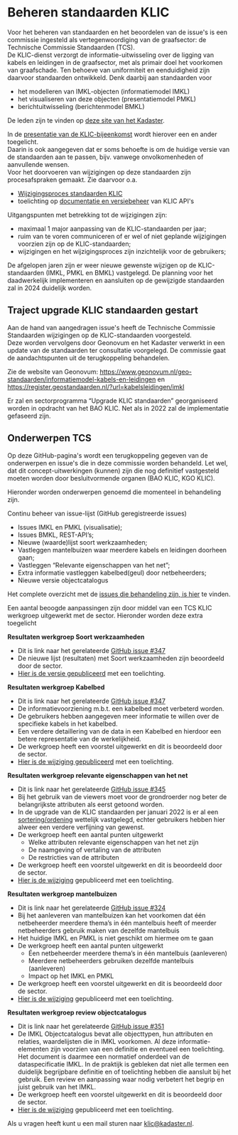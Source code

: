 # Beheren standaarden KLIC

Voor het beheren van standaarden en het beoordelen van de issue's is een commissie ingesteld als vertegenwoordiging van de graafsector: de Technische Commissie Standaarden (TCS).  \
De KLIC-dienst verzorgt de informatie-uitwisseling over de ligging van kabels en leidingen in de graafsector, met als primair doel het voorkomen van graafschade. Ten behoeve van uniformiteit en eenduidigheid zijn daarvoor standaarden ontwikkeld. Denk daarbij aan standaarden voor

- het modelleren van IMKL-objecten (informatiemodel IMKL)
- het visualiseren van deze objecten (presentatiemodel PMKL)
- berichtuitwisseling (berichtenmodel BMKL)

De leden zijn te vinden op [deze site van het Kadaster](https://www.kadaster.nl/-/klic-ledenlijst-klic-tcs).


In de [presentatie van de KLIC-bijeenkomst](Beheren%20KLIC-standaarden%20(context).ppsx) wordt hierover een en ander toegelicht.  \
Daarin is ook aangegeven dat er soms behoefte is om de huidige versie van de standaarden aan te passen, bijv. vanwege onvolkomenheden of aanvullende wensen.  \
Voor het doorvoeren van wijzigingen op deze standaarden zijn procesafspraken gemaakt. Zie daarvoor o.a.

- [Wijzigingsproces standaarden KLIC](Wijzigingsproces%20standaarden%20KLIC.md)
- toelichting op [documentatie en versiebeheer](../API%20management/API-documentatie%20en%20versiebeheer.md) van KLIC API's

Uitgangspunten met betrekking tot de wijzigingen zijn:
- maximaal 1 major aanpassing van de KLIC-standaarden per jaar;
- ruim van te voren communiceren of er wel of niet geplande wijzigingen voorzien zijn op de KLIC-standaarden;
- wijzigingen en het wijzigingsproces zijn inzichtelijk voor de gebruikers;

De afgelopen jaren zijn er weer nieuwe gewenste wijzigen op de KLIC-standaarden (IMKL, PMKL en BMKL) vastgelegd. De planning voor het daadwerkelijk implementeren en aansluiten op de gewijzigde standaarden zal in 2024 duidelijk worden.

## Traject upgrade KLIC standaarden gestart

Aan de hand van aangedragen issue's heeft de Technische Commissie Standaarden wijzigingen op de KLIC-standaarden voorgesteld.  \
Deze worden vervolgens door Geonovum en het Kadaster verwerkt in een update van de standaarden ter consultatie voorgelegd. De commissie gaat de aandachtspunten uit de terugkoppeling behandelen.

  
Zie de website van Geonovum: https://www.geonovum.nl/geo-standaarden/informatiemodel-kabels-en-leidingen  en https://register.geostandaarden.nl/?url=kabelsleidingen/imkl

Er zal en sectorprogramma “Upgrade KLIC standaarden” georganiseerd worden in opdracht van het BAO KLIC. Net als in 2022 zal de implementatie gefaseerd zijn.

## Onderwerpen TCS

Op deze GitHub-pagina's wordt een terugkoppeling gegeven van de onderwerpen en issue's die in deze commissie worden behandeld. Let wel, dat dit concept-uitwerkingen (kunnen) zijn die nog definitief vastgesteld moeten worden door besluitvormende organen (BAO KLIC, KGO KLIC).

Hieronder worden onderwerpen genoemd die momenteel in behandeling zijn.

Continu beheer van issue-lijst (GitHub geregistreerde issues)
- Issues IMKL en PMKL (visualisatie);
- Issues BMKL, REST-API’s;
- Nieuwe (waarde)lijst soort werkzaamheden;
- Vastleggen mantelbuizen waar meerdere kabels en leidingen doorheen gaan;
- Vastleggen “Relevante eigenschappen van het net”;
- Extra informatie vastleggen kabelbed(geul) door netbeheerders;
- Nieuwe versie objectcatalogus

Het complete overzicht met de [issues die behandeling zijn, is hier](https://github.com/Geonovum/imkl2015-review/issues) te vinden.  

Een aantal beoogde aanpassingen zijn door middel van een TCS KLIC werkgroep uitgewerkt met de sector. Hieronder worden deze extra toegelicht

**Resultaten werkgroep Soort werkzaamheden**
  - Dit is link naar het gerelateerde [GitHub issue #347](https://github.com/Geonovum/imkl2015-review/issues/346)  
- De nieuwe lijst (resultaten) met Soort werkzaamheden zijn beoordeeld door de sector.
- [Hier is de versie gepubliceerd](Soort%20Werkzaamheden%201%20april%202022.pdf) met een toelichting.


**Resultaten werkgroep Kabelbed**
- Dit is link naar het gerelateerde [GitHub issue #347](https://github.com/Geonovum/imkl2015-review/issues/347)  
- De informatievoorziening m.b.t. een kabelbed moet verbeterd worden.
- De gebruikers hebben aangegeven meer informatie te willen over de specifieke kabels in het kabelbed.
- Een verdere detaillering van de data in een Kabelbed en hierdoor een betere representatie van de werkelijkheid.
- De werkgroep heeft een voorstel uitgewerkt en dit is beoordeeld door de sector.
- [Hier is de wijziging gepubliceerd](Kabelbed%201%20april%202022.pdf) met een toelichting.

  
**Resultaten werkgroep relevante eigenschappen van het net**
- Dit is link naar het gerelateerde [GitHub issue #345](https://github.com/Geonovum/imkl2015-review/issues/345)  
-	Bij het gebruik van de viewers moet voor de grondroerder nog beter de belangrijkste attributen als eerst getoond worden.
-	In de upgrade van de KLIC standaarden per januari 2022 is er al een [sortering/ordening](https://register.geostandaarden.nl/visualisatie/imkl/2.0.0/IMKL-Ordening-attributen-viewer-(2020-11-05).xlsx)  wettelijk vastgelegd, echter gebruikers hebben hier alweer een verdere verfijning van gewenst.  
-	De werkgroep heeft een aantal punten uitgewerkt
    -	Welke attributen relevante eigenschappen van het net zijn
    -	De naamgeving of vertaling van de attributen
    -	De restricties van de attributen
-	De werkgroep heeft een voorstel uitgewerkt en dit is beoordeeld door de sector.
-	[Hier is de wijziging](Relevante%20eigenschappen%20van%20het%20net%201%20april%202022.xlsx) gepubliceerd met een toelichting.


**Resultaten werkgroep mantelbuizen**
- Dit is link naar het gerelateerde [GitHub issue #324](https://github.com/Geonovum/imkl2015-review/issues/324)  
-	Bij het aanleveren van mantelbuizen kan het voorkomen dat één netbeheerder meerdere thema’s in één mantelbuis heeft of meerder netbeheerders gebruik maken van dezelfde mantelbuis
-	Het huidige IMKL en PMKL is niet geschikt om hiermee om te gaan
-	De werkgroep heeft een aantal punten uitgewerkt
    -	Éen netbeheerder meerdere thema’s in één mantelbuis (aanleveren)
    -	Meerdere netbeheerders gebruiken dezelfde mantelbuis (aanleveren)
    -	Impact op het IMKL en PMKL
-	De werkgroep heeft een voorstel uitgewerkt en dit is beoordeeld door de sector.
-	[Hier is de wijziging](Mantelbuizen%201%20april%202022.pdf) gepubliceerd met een toelichting.


**Resultaten werkgroep review objectcatalogus**
-	Dit is link naar het gerelateerde [GitHub issue #351](https://github.com/Geonovum/imkl2015-review/issues/351)  
-	De IMKL Objectcatalogus bevat alle objecttypen, hun attributen en relaties, waardelijsten die in IMKL voorkomen. Al deze informatie-elementen zijn voorzien van een definitie en eventueel een toelichting. Het document is daarmee een normatief onderdeel van de dataspecificatie IMKL. In de praktijk is gebleken dat niet alle termen een duidelijk begrijpbare definitie en of toelichting hebben die aansluit bij het gebruik. Een review en aanpassing waar nodig verbetert het begrip en juist gebruik van het IMKL.
-	De werkgroep heeft een voorstel uitgewerkt en dit is beoordeeld door de sector.
-	[Hier is de wijziging](WG%20IMKL-Objectcatalogus-2.0-review2023.pdf) gepubliceerd met een toelichting.


 Als u vragen heeft kunt u een mail sturen naar klic@kadaster.nl.